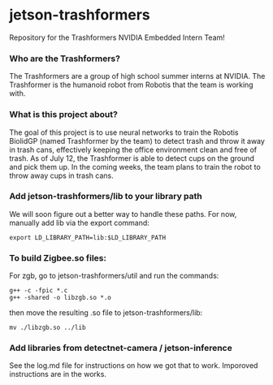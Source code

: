 # jetson-trashformers

Repository for the Trashformers NVIDIA Embedded Intern Team!

### Who are the Trashformers?
The Trashformers are a group of high school summer interns at NVIDIA. The Trashformer is the humanoid robot from Robotis that the team is working with. 

### What is this project about?
The goal of this project is to use neural networks to train the Robotis BiolidGP (named Trashformer by the team) to detect trash and throw it away in trash cans, effectively keeping the office environment clean and free of trash. As of July 12, the Trashformer is able to detect cups on the ground and pick them up. In the coming weeks, the team plans to train the robot to throw away cups in trash cans. 

### Add jetson-trashformers/lib to your library path
We will soon figure out a better way to handle these paths. For now, manually add lib via the export command:
```
export LD_LIBRARY_PATH=lib:$LD_LIBRARY_PATH
```

### To build Zigbee.so files:

For zgb, go to jetson-trashformers/util and run the commands:
```
g++ -c -fpic *.c
g++ -shared -o libzgb.so *.o
```
then move the resulting .so file to jetson-trashformers/lib:
```
mv ./libzgb.so ../lib
```

### Add libraries from detectnet-camera / jetson-inference
See the log.md file for instructions on how we got that to work. Imporoved instructions are in the works.


